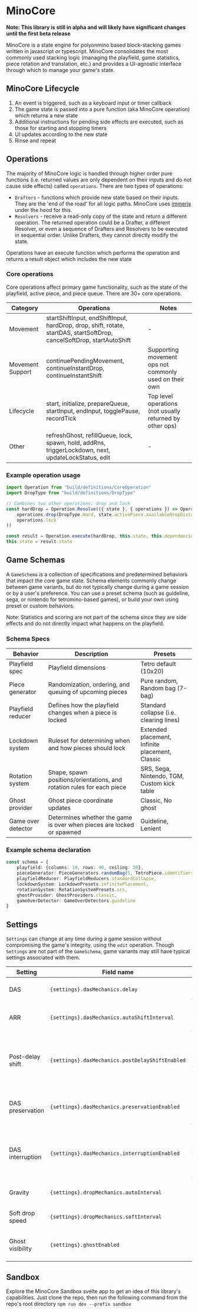 # MinoCore

**Note: This library is still in alpha and will likely have significant changes until the first beta release**

MinoCore is a state engine for polyonmino based block-stacking games written in javascript or typescript. MinoCore consolidates the most commonly used stacking logic (managing the playfield, game statistics, piece rotation and translation, etc.) and provides a UI-agnostic interface through which to manage your game's state.

## MinoCore Lifecycle
1. An event is triggered, such as a keyboard input or timer callback
2. The game state is passed into a pure function (aka MinoCore operation) which returns a new state
3. Additional instructions for pending side effects are executed, such as those for starting and stopping timers
4. UI updates according to the new state
5. Rinse and repeat

## Operations

The majority of MinoCore logic is handled through higher order pure functions (i.e. returned values are only dependent on their inputs and do not cause side effects) called `operations`. There are two types of operations:
- `Drafters` - functions which provide new state based on their inputs. They are the 'end of the road' for all logic paths. MinoCore uses [immerjs](https://github.com/immerjs/immer) under the hood for this.
- `Resolvers` - receive a read-only copy of the state and return a different operation. The returned operation could be a Drafter, a different Resolver, or even a sequence of Drafters and Resolvers to be executed in sequential order. Unlike Drafters, they cannot directly modify the state.

Operations have an execute function which performs the operation and returns a result object which includes the new state
### Core operations

Core operations affect primary game functionality, such as the state of the playfield, active piece, and piece queue. There are 30+ core operations.

| Category         | Operations                                                                                                             | Notes                                                    |
|------------------|------------------------------------------------------------------------------------------------------------------------|----------------------------------------------------------|
| Movement         | startShiftInput, endShiftInput, hardDrop, drop, shift, rotate, startDAS, startSoftDrop, cancelSoftDrop, startAutoShift | -                                                        |
| Movement Support | continuePendingMovement, continueInstantDrop, continueInstantShift                                                     | Supporting movement ops not commonly used on their own   |
| Lifecycle        | start, initialize, prepareQueue, startInput, endInput, togglePause, recordTick                                         | Top level operations (not usually returned by other ops) |
| Other            | refreshGhost, refillQueue, lock, spawn,  hold, addRns, triggerLockdown, next, updateLockStatus, edit                   | -                                                        |


### Example operation usage

```ts
import Operation from "build/definitions/CoreOperation"
import DropType from "build/definitions/DropType"

// Combines two other operations: drop and lock
const hardDrop = Operation.Resolve(({ state }, { operations }) => Operation.Sequence(
    operations.drop(DropType.Hard, state.activePiece.availableDropDistance),
    operations.lock
))

const result = Operation.execute(hardDrop, this.state, this.dependencies)
this.state = result.state
```

## Game Schemas

A `GameSchema` is a collection of specifications and predetermined behaviors that impact the core game state. 
Schema elements commonly change between game variants, but do not typically change during a game session or by a user's preference. 
You can use a preset schema (such as guideline, sega, or nintendo for tetromino-based games), or build your own using preset or custom behaviors. 

Note: Statistics and scoring are not part of the schema since they are side effects and do not directly impact what happens on the playfield.

### Schema Specs
| Behavior           | Description                                                            | Presets                                         |
|--------------------|------------------------------------------------------------------------|-------------------------------------------------|
| Playfield spec     | Playfield dimensions                                                   | Tetro default (10x20)                           |
| Piece generator    | Randomization, ordering, and queuing of upcoming pieces                | Pure random, Random bag (7-bag)                 |
| Playfield reducer  | Defines how the playfield changes when a piece is locked               | Standard collapse (i.e. clearing lines)         |
| Lockdown system    | Ruleset for determining when and how pieces should lock                | Extended placement, Infinite placement, Classic |
| Rotation system    | Shape, spawn positions/orientations, and rotation rules for each piece | SRS, Sega, Nintendo, TGM, Custom kick table     |
| Ghost provider     | Ghost piece coordinate updates                                         | Classic, No ghost                               |
| Game over detector | Determines whether the game is over when pieces are locked or spawned  | Guideline, Lenient                              |

### Example schema declaration

```ts
const schema = {
    playfield: {columns: 10, rows: 40, ceiling: 20},
    pieceGenerator: PieceGenerators.randomBag(5, TetroPiece.identifiers.sort()),
    playfieldReducer: PlayfieldReducers.standardCollapse,
    lockdownSystem: LockdownPresets.infinitePlacement,
    rotationSystem: RotationSystemPresets.srs,
    ghostProvider: GhostProviders.classic,
    gameOverDetector: GameOverDetectors.guideline
}
```

## Settings

`Settings` can change at any time during a game session without compromising the game's integrity, using the `edit` operation.
Though `Settings` are not part of the `GameSchema`, game variants may still have typical settings associated with them.

| Setting          | Field name                                      | Description                                                                                                                                              |
|------------------|-------------------------------------------------|----------------------------------------------------------------------------------------------------------------------------------------------------------|
| DAS              | `{settings}.dasMechanics.delay`                 | Auto shift delay in milliseconds [[wiki]](https://harddrop.com/wiki/DAS)                                                                                 |
| ARR              | `{settings}.dasMechanics.autoShiftInterval`     | Auto shift repeat rate in milliseconds [[wiki]](https://harddrop.com/wiki/DAS)                                                                           |
| Post-delay shift | `{settings}.dasMechanics.postDelayShiftEnabled` | Determines whether auto shift begins immediately after the DAS delay or waits 1 auto shift cycle [[tetr.io]](https://tetrio.team2xh.net/?t=faq#handling) |
| DAS preservation | `{settings}.dasMechanics.preservationEnabled`   | Determines whether DAS remains charged between pieces [[wiki]](https://harddrop.com/wiki/DAS_Optimization)                                               |
| DAS interruption | `{settings}.dasMechanics.interruptionEnabled`   | Determines whether DAS effects are temporarily suspended when shifting left/right [[wiki]](https://harddrop.com/wiki/DAS_Optimization)                   |
| Gravity          | `{settings}.dropMechanics.autoInterval`         | Automatic drop rate in milliseconds[[wiki]](https://harddrop.com/wiki/Drop)                                                                              |
| Soft drop speed  | `{settings}.dropMechanics.softInterval`         | Drop rate during soft drop in milliseconds[[wiki]](https://harddrop.com/wiki/Drop)                                                                       |
| Ghost visibility | `{settings}.ghostEnabled`                       | Determines whether the ghost piece is visible [[wiki]](https://harddrop.com/wiki/Ghost_piece)                                                            |

## Sandbox

Explore the MinoCore Sandbox svelte app to get an idea of this library's capabilities. Just clone the repo, then run the following command from the repo's root directory `npm run dev --prefix sandbox`